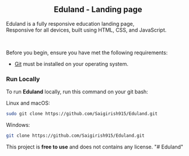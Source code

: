 

  <h2 align="center">Eduland - Landing page</h2>

  Eduland is a fully responsive education landing page, <br />Responsive for all devices, built using HTML, CSS, and JavaScript.

</div>

<br />


Before you begin, ensure you have met the following requirements:

* [Git](https://git-scm.com/downloads "Download Git") must be installed on your operating system.

### Run Locally

To run **Eduland** locally, run this command on your git bash:

Linux and macOS:

```bash
sudo git clone https://github.com/Saigirish915/Eduland.git
```

Windows:

```bash
git clone https://github.com/Saigirish915/Eduland.git
```

This project is **free to use** and does not contains any license.
"# Eduland" 
